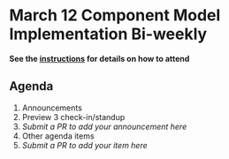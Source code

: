 # March 12 Component Model Implementation Bi-weekly

**See the [instructions](../README.md) for details on how to attend**

## Agenda
1. Announcements
  1. Preview 3 check-in/standup
  1. _Submit a PR to add your announcement here_
1. Other agenda items
  1. _Submit a PR to add your item here_

